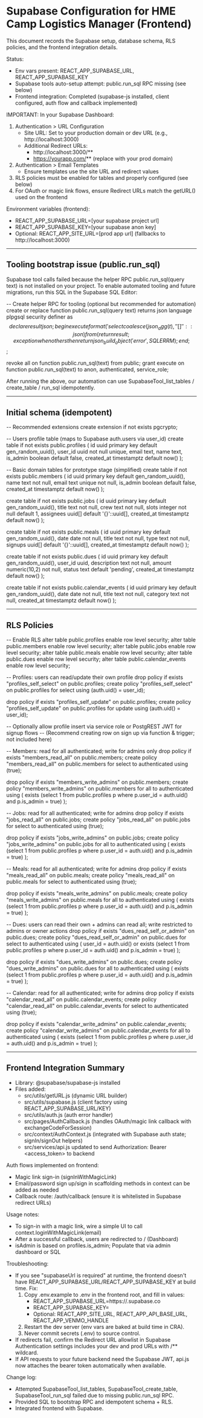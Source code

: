 # Supabase Configuration for HME Camp Logistics Manager (Frontend)

This document records the Supabase setup, database schema, RLS policies, and the frontend integration details.

Status:
- Env vars present: REACT_APP_SUPABASE_URL, REACT_APP_SUPABASE_KEY
- Supabase tools auto-setup attempt: public.run_sql RPC missing (see below)
- Frontend integration: Completed (supabase-js installed, client configured, auth flow and callback implemented)

IMPORTANT: In your Supabase Dashboard:
1) Authentication > URL Configuration
   - Site URL: Set to your production domain or dev URL (e.g., http://localhost:3000)
   - Additional Redirect URLs:
     - http://localhost:3000/**
     - https://yourapp.com/** (replace with your prod domain)
2) Authentication > Email Templates
   - Ensure templates use the site URL and redirect values
3) RLS policies must be enabled for tables and properly configured (see below)
4) For OAuth or magic link flows, ensure Redirect URLs match the getURL() used on the frontend

Environment variables (frontend):
- REACT_APP_SUPABASE_URL=[your supabase project url]
- REACT_APP_SUPABASE_KEY=[your supabase anon key]
- Optional: REACT_APP_SITE_URL=[prod app url] (fallbacks to http://localhost:3000)

--------------------------------------------------------------------------------
Tooling bootstrap issue (public.run_sql)
--------------------------------------------------------------------------------
Supabase tool calls failed because the helper RPC public.run_sql(query text) is not installed on your project. To enable automated tooling and future migrations, run this SQL in the Supabase SQL Editor:

-- Create helper RPC for tooling (optional but recommended for automation)
create or replace function public.run_sql(query text)
returns json
language plpgsql
security definer
as $$
declare
  result json;
begin
  execute format('select coalesce(json_agg(t), ''[]''::json) from (%s) t', query) into result;
  return result;
exception when others then
  return json_build_object('error', SQLERRM);
end;
$$;

revoke all on function public.run_sql(text) from public;
grant execute on function public.run_sql(text) to anon, authenticated, service_role;

After running the above, our automation can use SupabaseTool_list_tables / create_table / run_sql idempotently.

--------------------------------------------------------------------------------
Initial schema (idempotent)
--------------------------------------------------------------------------------
-- Recommended extensions
create extension if not exists pgcrypto;

-- Users profile table (maps to Supabase auth.users via user_id)
create table if not exists public.profiles (
  id uuid primary key default gen_random_uuid(),
  user_id uuid not null unique,
  email text,
  name text,
  is_admin boolean default false,
  created_at timestamptz default now()
);

-- Basic domain tables for prototype stage (simplified)
create table if not exists public.members (
  id uuid primary key default gen_random_uuid(),
  name text not null,
  email text unique not null,
  is_admin boolean default false,
  created_at timestamptz default now()
);

create table if not exists public.jobs (
  id uuid primary key default gen_random_uuid(),
  title text not null,
  crew text not null,
  slots integer not null default 1,
  assignees uuid[] default '{}'::uuid[],
  created_at timestamptz default now()
);

create table if not exists public.meals (
  id uuid primary key default gen_random_uuid(),
  date date not null,
  title text not null,
  type text not null,
  signups uuid[] default '{}'::uuid[],
  created_at timestamptz default now()
);

create table if not exists public.dues (
  id uuid primary key default gen_random_uuid(),
  user_id uuid,
  description text not null,
  amount numeric(10,2) not null,
  status text default 'pending',
  created_at timestamptz default now()
);

create table if not exists public.calendar_events (
  id uuid primary key default gen_random_uuid(),
  date date not null,
  title text not null,
  category text not null,
  created_at timestamptz default now()
);

--------------------------------------------------------------------------------
RLS Policies
--------------------------------------------------------------------------------
-- Enable RLS
alter table public.profiles enable row level security;
alter table public.members enable row level security;
alter table public.jobs enable row level security;
alter table public.meals enable row level security;
alter table public.dues enable row level security;
alter table public.calendar_events enable row level security;

-- Profiles: users can read/update their own profile
drop policy if exists "profiles_self_select" on public.profiles;
create policy "profiles_self_select" on public.profiles
  for select using (auth.uid() = user_id);

drop policy if exists "profiles_self_update" on public.profiles;
create policy "profiles_self_update" on public.profiles
  for update using (auth.uid() = user_id);

-- Optionally allow profile insert via service role or PostgREST JWT for signup flows
-- (Recommend creating row on sign up via function & trigger; not included here)

-- Members: read for all authenticated; write for admins only
drop policy if exists "members_read_all" on public.members;
create policy "members_read_all" on public.members
  for select to authenticated using (true);

drop policy if exists "members_write_admins" on public.members;
create policy "members_write_admins" on public.members
  for all to authenticated using (
    exists (select 1 from public.profiles p where p.user_id = auth.uid() and p.is_admin = true)
  );

-- Jobs: read for all authenticated; write for admins
drop policy if exists "jobs_read_all" on public.jobs;
create policy "jobs_read_all" on public.jobs
  for select to authenticated using (true);

drop policy if exists "jobs_write_admins" on public.jobs;
create policy "jobs_write_admins" on public.jobs
  for all to authenticated using (
    exists (select 1 from public.profiles p where p.user_id = auth.uid() and p.is_admin = true)
  );

-- Meals: read for all authenticated; write for admins
drop policy if exists "meals_read_all" on public.meals;
create policy "meals_read_all" on public.meals
  for select to authenticated using (true);

drop policy if exists "meals_write_admins" on public.meals;
create policy "meals_write_admins" on public.meals
  for all to authenticated using (
    exists (select 1 from public.profiles p where p.user_id = auth.uid() and p.is_admin = true)
  );

-- Dues: users can read their own + admins can read all; write restricted to admins or owner actions
drop policy if exists "dues_read_self_or_admin" on public.dues;
create policy "dues_read_self_or_admin" on public.dues
  for select to authenticated using (
    user_id = auth.uid()
    or exists (select 1 from public.profiles p where p.user_id = auth.uid() and p.is_admin = true)
  );

drop policy if exists "dues_write_admins" on public.dues;
create policy "dues_write_admins" on public.dues
  for all to authenticated using (
    exists (select 1 from public.profiles p where p.user_id = auth.uid() and p.is_admin = true)
  );

-- Calendar: read for all authenticated; write for admins
drop policy if exists "calendar_read_all" on public.calendar_events;
create policy "calendar_read_all" on public.calendar_events
  for select to authenticated using (true);

drop policy if exists "calendar_write_admins" on public.calendar_events;
create policy "calendar_write_admins" on public.calendar_events
  for all to authenticated using (
    exists (select 1 from public.profiles p where p.user_id = auth.uid() and p.is_admin = true)
  );

--------------------------------------------------------------------------------
Frontend Integration Summary
--------------------------------------------------------------------------------
- Library: @supabase/supabase-js installed
- Files added:
  - src/utils/getURL.js (dynamic URL builder)
  - src/utils/supabase.js (client factory using REACT_APP_SUPABASE_URL/KEY)
  - src/utils/auth.js (auth error handler)
  - src/pages/AuthCallback.js (handles OAuth/magic link callback with exchangeCodeForSession)
  - src/context/AuthContext.js (integrated with Supabase auth state; signIn/signOut helpers)
  - src/services/api.js updated to send Authorization: Bearer <access_token> to backend

Auth flows implemented on frontend:
- Magic link sign-in (signInWithMagicLink)
- Email/password sign up/sign in scaffolding methods in context can be added as needed
- Callback route: /auth/callback (ensure it is whitelisted in Supabase redirect URLs)

Usage notes:
- To sign-in with a magic link, wire a simple UI to call context.loginWithMagicLink(email)
- After a successful callback, users are redirected to / (Dashboard)
- isAdmin is based on profiles.is_admin; Populate that via admin dashboard or SQL

Troubleshooting:
- If you see "supabaseUrl is required" at runtime, the frontend doesn't have REACT_APP_SUPABASE_URL/REACT_APP_SUPABASE_KEY at build time. Fix:
  1) Copy .env.example to .env in the frontend root, and fill in values:
     - REACT_APP_SUPABASE_URL=https://<your-project>.supabase.co
     - REACT_APP_SUPABASE_KEY=<your-anon-key>
     - Optional: REACT_APP_SITE_URL, REACT_APP_API_BASE_URL, REACT_APP_VENMO_HANDLE
  2) Restart the dev server (env vars are baked at build time in CRA).
  3) Never commit secrets (.env) to source control.
- If redirects fail, confirm the Redirect URL allowlist in Supabase Authentication settings includes your dev and prod URLs with /** wildcard.
- If API requests to your future backend need the Supabase JWT, api.js now attaches the bearer token automatically when available.

Change log:
- Attempted SupabaseTool_list_tables, SupabaseTool_create_table, SupabaseTool_run_sql failed due to missing public.run_sql RPC.
- Provided SQL to bootstrap RPC and idempotent schema + RLS.
- Integrated frontend with Supabase.

